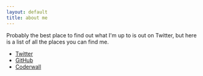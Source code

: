 ```yaml
---
layout: default
title: about me
---
```


Probably the best place to find out what I'm up to is out on Twitter, but here is a list of all the places you can find me.

<ul>
  <li><a href="https://twitter.com/bradley_teller">Twitter</a></li>
  <li><a href="https://github.com/bteller">GitHub</a></li>
  <li><a href="https://coderwall.com/bradley_teller">Coderwall</a></li>
</ul>